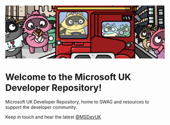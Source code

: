 
![Bit-Friends Header Image](img\bit_friends_1600x533.jpg)
# Welcome to the Microsoft UK Developer Repository!

Microsoft UK Developer Repository, home to SWAG and resources to support the developer community.

Keep in touch and hear the latest [@MSDevUK](https://twitter.com/msdevUK)